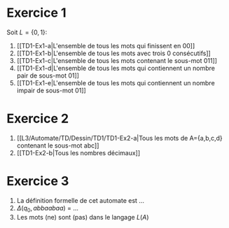 # Exercice 1
Soit $L = \{0, 1\}$: 
1. [[TD1-Ex1-a|L'ensemble de tous les mots qui finissent en 00]]
2. [[TD1-Ex1-b|L'ensemble de tous les mots avec trois 0 consécutifs]]
3. [[TD1-Ex1-c|L'ensemble de tous les mots contenant le sous-mot 011]]
4. [[TD1-Ex1-d|L'ensemble de tous les mots qui contiennent un nombre pair de sous-mot 01]]
5. [[TD1-Ex1-e|L'ensemble de tous les mots qui contiennent un nombre impair de sous-mot 01]]
# Exercice 2
1. [[L3/Automate/TD/Dessin/TD1/TD1-Ex2-a|Tous les mots de A={a,b,c,d} contenant le sous-mot abc]]
2. [[TD1-Ex2-b|Tous les nombres décimaux]]
# Exercice 3
1. La définition formelle de cet automate est ...
2. $\Delta(q_{0},abbaabaa)$ = ...
3. Les mots (ne) sont (pas) dans le langage $L(A)$